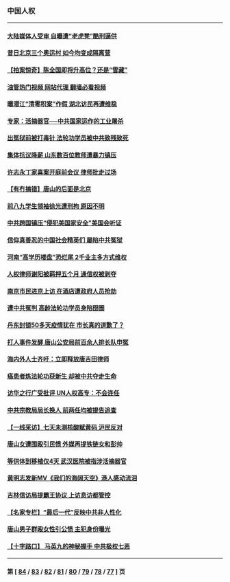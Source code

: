 ### 中国人权
---
#### [大陆媒体人受审 自曝遭“老虎凳”酷刑逼供](../../pages/ncid278/n13762083.md?06181245) 
#### [昔日北京三个奥运村 如今均变成隔离营](../../pages/ncid278/n13761862.md?06181245) 
#### [【拍案惊奇】陈全国即将升高位？还是“雪藏”](../../pages/ncid278/n13761845.md?06181245) 
#### [油管热门视频 网站代理 翻墙必看视频](http://209.222.30.114:81/youtube.html?06181245)
#### [曝潜江“清零积案”作假 湖北访民再遭维稳](../../pages/ncid278/n13761539.md?06181245) 
#### [专家：活摘器官──中共国家运作的工业屠杀](../../pages/ncid278/n13761178.md?06181245) 
#### [出冤狱前被打毒针 法轮功学员被中共致残致死](../../pages/ncid278/n13760892.md?06181245) 
#### [集体抗议降薪 山东数百位教师遭暴力镇压](../../pages/ncid278/n13760919.md?06181245) 
#### [许志永丁家喜案开庭前会议 律师批走过场](../../pages/ncid278/n13760890.md?06181245) 
#### [【有冇搞错】唐山的后面是北京](../../pages/ncid278/n13760394.md?06181245) 
#### [前八九学生领袖徐光遭刑拘 原因不明](../../pages/ncid278/n13760496.md?06181245) 
#### [中共跨国镇压“侵犯美国家安全”美国会听证](../../pages/ncid278/n13760406.md?06181245) 
#### [信仰真善忍的中国社会精英们 屡陷中共冤狱](../../pages/ncid278/n13760120.md?06181245) 
#### [河南“高学历楼盘”恐烂尾 2千业主多方式维权](../../pages/ncid278/n13760221.md?06181245) 
#### [人权律师谢阳被羁押五个月 通信权被剥夺](../../pages/ncid278/n13760220.md?06181245) 
#### [南京市民进京上访 在酒店遭政府人员抢劫](../../pages/ncid278/n13760041.md?06181245) 
#### [遭中共冤判 高龄法轮功学员身陷囹圄](../../pages/ncid278/n13759378.md?06181245) 
#### [丹东封锁50多天疫情犹在 市长真的道歉了？](../../pages/ncid278/n13759552.md?06181245) 
#### [打人事件发酵 唐山公安局前百余人排长队申冤](../../pages/ncid278/n13759336.md?06181245) 
#### [海内外人士齐吁：立即释放唐吉田律师](../../pages/ncid278/n13759126.md?06181245) 
#### [癌患者炼法轮功获新生 却被中共夺走生命](../../pages/ncid278/n13758724.md?06181245) 
#### [访华之行广受批评 UN人权高专：不会连任](../../pages/ncid278/n13758655.md?06181245) 
#### [中共宗教局局长换人 前两任均被提告追查](../../pages/ncid278/n13758592.md?06181245) 
#### [【一线采访】七天未测核酸赋黄码 沪民反对](../../pages/ncid278/n13758088.md?06181245) 
#### [唐山女遭围殴引民愤 外媒再提铁链女和彭帅](../../pages/ncid278/n13758095.md?06181245) 
#### [等供体到移植仅4天 武汉医院被指涉活摘器官](../../pages/ncid278/n13758039.md?06181245) 
#### [黄明志发新MV《我们的海阔天空》港人感动流泪](../../pages/ncid278/n13757350.md?06181245) 
#### [吉林信访局提霸王协议 上访息访都管控](../../pages/ncid278/n13757307.md?06181245) 
#### [【名家专栏】“最后一代”反映中共非人性化](../../pages/ncid278/n13756676.md?06181245) 
#### [唐山男子群殴女性引公愤 主犯身份曝光](../../pages/ncid278/n13757180.md?06181245) 
#### [【十字路口】 马英九的神秘握手 中共极权七恶](../../pages/ncid278/n13756688.md?06181245) 

---
#### 第 [ [84](./84.md?06181245) / [83](./83.md?06181245) / [82](./82.md?06181245) / [81](./81.md?06181245) / [80](./80.md?06181245) / [79](./79.md?06181245) / [78](./78.md?06181245) / [77](./77.md?06181245) ] 页
